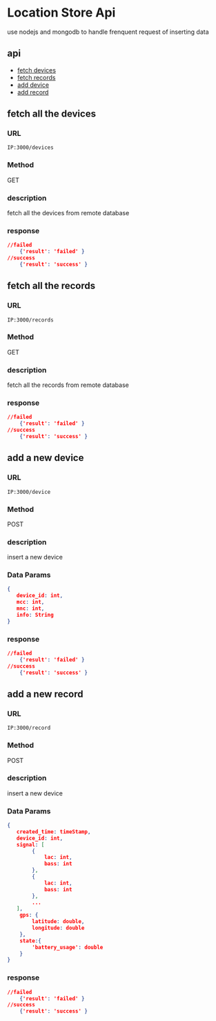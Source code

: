 # Location Store Api

use nodejs and mongodb to handle frenquent request of inserting data

## api
- [fetch devices](#fetch-all-the-devices)
- [fetch records](#fetch-all-the-records)
- [add device](#add-a-new-device)
- [add record](#add-a-new-record)

## fetch all the devices

### URL

`IP:3000/devices`

### Method
GET

### description

fetch all the devices from remote database

### response
```json
//failed
	{'result': 'failed' }
//success
	{'result': 'success' }
```

## fetch all the records

### URL

`IP:3000/records`

### Method
GET

### description

fetch all the records from remote database

### response
```json
//failed
	{'result': 'failed' }
//success
	{'result': 'success' }
```


## add a new device

### URL

`IP:3000/device`

### Method
POST

### description

insert a new device 

### Data Params
```json
{
   device_id: int,
   mcc: int,
   mnc: int,
   info: String
}
```

### response
```json
//failed
	{'result': 'failed' }
//success
	{'result': 'success' }
```

## add a new record

### URL

`IP:3000/record`

### Method
POST

### description

insert a new device 

### Data Params
```json
{
   created_time: timeStamp,
   device_id: int,
   signal: [
   		{
   			lac: int,
   			bass: int
   		},
   		{
   			lac: int,
   			bass: int
   		},
   		...
   ],
	gps: {
		latitude: double,
		longitude: double
	},
	state:{
		'battery_usage': double
	}
}
```

### response
```json
//failed
	{'result': 'failed' }
//success
	{'result': 'success' }
```





